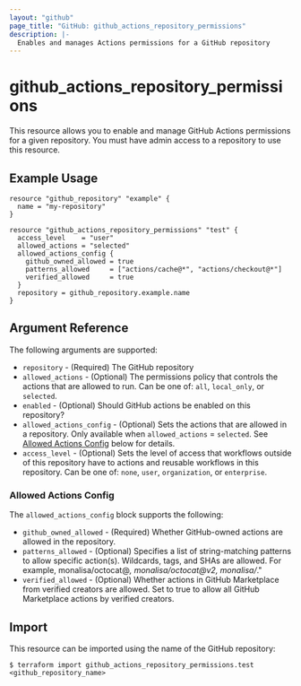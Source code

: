 ```yaml
---
layout: "github"
page_title: "GitHub: github_actions_repository_permissions"
description: |-
  Enables and manages Actions permissions for a GitHub repository
---
```


# github_actions_repository_permissions

This resource allows you to enable and manage GitHub Actions permissions for a given repository.
You must have admin access to a repository to use this resource.

## Example Usage

```hcl
resource "github_repository" "example" {
  name = "my-repository"
}

resource "github_actions_repository_permissions" "test" {
  access_level    = "user"
  allowed_actions = "selected"
  allowed_actions_config {
    github_owned_allowed = true
    patterns_allowed     = ["actions/cache@*", "actions/checkout@*"]
    verified_allowed     = true
  }
  repository = github_repository.example.name
}
```

## Argument Reference

The following arguments are supported:

* `repository`             - (Required) The GitHub repository
* `allowed_actions`        - (Optional) The permissions policy that controls the actions that are allowed to run. Can be one of: `all`, `local_only`, or `selected`.
* `enabled`                - (Optional) Should GitHub actions be enabled on this repository?
* `allowed_actions_config` - (Optional) Sets the actions that are allowed in a repository. Only available when `allowed_actions` = `selected`. See [Allowed Actions Config](#allowed-actions-config) below for details.
* `access_level`           - (Optional) Sets the level of access that workflows outside of this repository have to actions and reusable workflows in this repository.  Can be one of: `none`, `user`, `organization`, or `enterprise`.

### Allowed Actions Config

The `allowed_actions_config` block supports the following:

* `github_owned_allowed` - (Required) Whether GitHub-owned actions are allowed in the repository.
* `patterns_allowed` - (Optional) Specifies a list of string-matching patterns to allow specific action(s). Wildcards, tags, and SHAs are allowed. For example, monalisa/octocat@*, monalisa/octocat@v2, monalisa/*."
* `verified_allowed` - (Optional) Whether actions in GitHub Marketplace from verified creators are allowed. Set to true to allow all GitHub Marketplace actions by verified creators.

## Import

This resource can be imported using the name of the GitHub repository:

```
$ terraform import github_actions_repository_permissions.test <github_repository_name>
```
